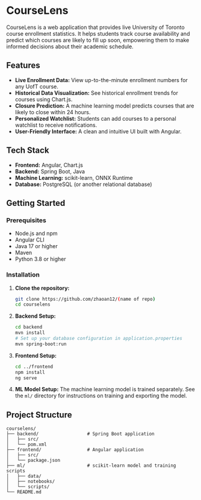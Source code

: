 # CourseLens

CourseLens is a web application that provides live University of Toronto course enrollment statistics. It helps students track course availability and predict which courses are likely to fill up soon, empowering them to make informed decisions about their academic schedule.

## Features

*   **Live Enrollment Data:** View up-to-the-minute enrollment numbers for any UofT course.
*   **Historical Data Visualization:** See historical enrollment trends for courses using Chart.js.
*   **Closure Prediction:** A machine learning model predicts courses that are likely to close within 24 hours.
*   **Personalized Watchlist:** Students can add courses to a personal watchlist to receive notifications.
*   **User-Friendly Interface:** A clean and intuitive UI built with Angular.

## Tech Stack

*   **Frontend:** Angular, Chart.js
*   **Backend:** Spring Boot, Java
*   **Machine Learning:** scikit-learn, ONNX Runtime
*   **Database:** PostgreSQL (or another relational database)

## Getting Started

### Prerequisites

*   Node.js and npm
*   Angular CLI
*   Java 17 or higher
*   Maven
*   Python 3.8 or higher

### Installation

1.  **Clone the repository:**
    ```bash
    git clone https://github.com/zhaoan12/(name of repo)
    cd courselens
    ```

2.  **Backend Setup:**
    ```bash
    cd backend
    mvn install
    # Set up your database configuration in application.properties
    mvn spring-boot:run
    ```

3.  **Frontend Setup:**
    ```bash
    cd ../frontend
    npm install
    ng serve
    ```

4.  **ML Model Setup:**
    The machine learning model is trained separately. See the `ml/` directory for instructions on training and exporting the model.

## Project Structure

```
courselens/
├── backend/                  # Spring Boot application
│   ├── src/
│   └── pom.xml
├── frontend/                 # Angular application
│   ├── src/
│   └── package.json
├── ml/                       # scikit-learn model and training scripts
│   ├── data/
│   ├── notebooks/
│   └── scripts/
└── README.md
```
